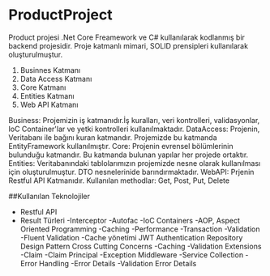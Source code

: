 # ProductProject

Product projesi .Net Core Freamework ve C# kullanılarak kodlanmış bir backend projesidir. Proje katmanlı mimari, SOLID prensipleri kullanılarak oluşturulmuştur.

1. Businnes Katmanı
2. Data Access Katmanı
3. Core Katmanı
4. Entities Katmanı
5. Web API Katmanı

Business: Projemizin iş katmanıdır.İş kuralları, veri kontrolleri, validasyonlar, IoC Container'lar ve yetki kontrolleri kullanılmaktadır.
DataAccess: Projenin, Veritabanı ile bağını kuran katmandır. Projemizde bu katmanda EntityFramework kullanılmıştır.
Core: Projenin evrensel bölümlerinin bulunduğu katmandır. Bu katmanda bulunan yapılar her projede ortaktır.
Entities: Veritabanındaki tablolarımızın projemizde nesne olarak kullanılması için oluşturulmuştur. DTO nesnelerinide barındırmaktadır.
WebAPI: Prjenin Restful API Katmanıdır. Kullanılan methodlar: Get, Post, Put, Delete


##Kullanılan Teknolojiler
- Restful API
- Result Türleri
-Interceptor
-Autofac
 -IoC Containers
 -AOP, Aspect Oriented Programming
   -Caching
   -Performance
   -Transaction
   -Validation
-Fluent Validation
-Cache yönetimi
JWT Authentication
Repository Design Pattern
Cross Cutting Concerns
 -Caching
 -Validation
Extensions
 -Claim
  -Claim Principal
 -Exception Middleware
 -Service Collection
 -Error Handling
   -Error Details
   -Validation Error Details
